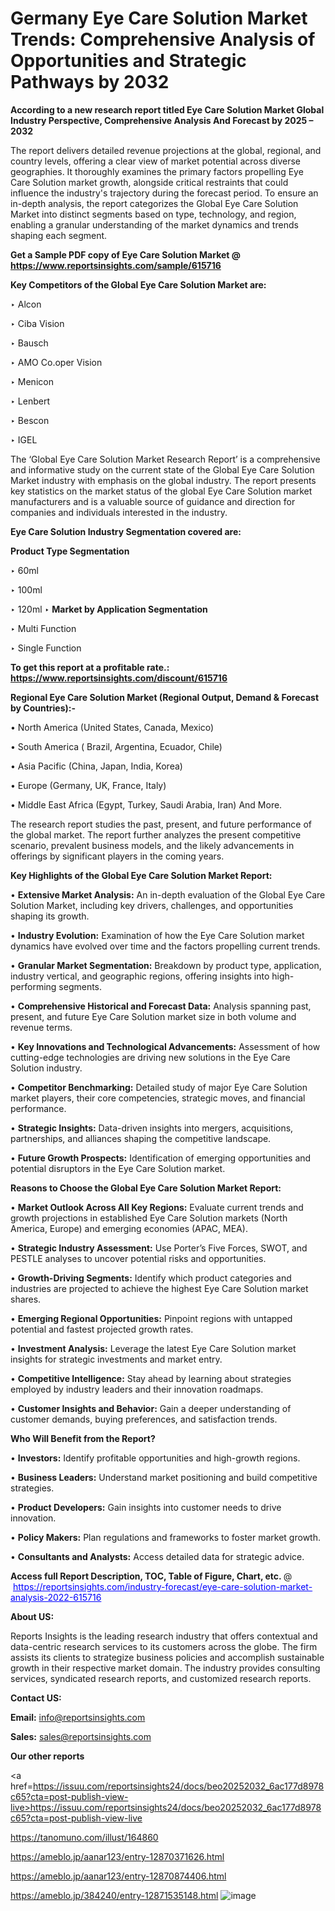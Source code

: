 # Germany Eye Care Solution Market Trends: Comprehensive Analysis of Opportunities and Strategic Pathways by 2032

<strong>According to a new research report titled Eye Care Solution Market Global Industry Perspective, Comprehensive Analysis And Forecast by 2025 – 2032</strong>

The report delivers detailed revenue projections at the global, regional, and country levels, offering a clear view of market potential across diverse geographies. It thoroughly examines the primary factors propelling Eye Care Solution market growth, alongside critical restraints that could influence the industry's trajectory during the forecast period. To ensure an in-depth analysis, the report categorizes the Global Eye Care Solution Market into distinct segments based on type, technology, and region, enabling a granular understanding of the market dynamics and trends shaping each segment.

<strong>Get a Sample PDF copy of Eye Care Solution Market </strong><strong>@<a href=https://www.reportsinsights.com/sample/615716 style=color:#0000ff;> https://www.reportsinsights.com/sample/615716</a></strong></font>

<strong>Key Competitors of the Global Eye Care Solution Market are:</strong>

‣ Alcon

‣ Ciba Vision

‣ Bausch

‣ AMO
 Co.oper Vision

‣ Menicon

‣ Lenbert

‣ Bescon

‣ IGEL

The ‘Global Eye Care Solution Market Research Report’ is a comprehensive and informative study on the current state of the Global Eye Care Solution Market industry with emphasis on the global industry. The report presents key statistics on the market status of the global Eye Care Solution market manufacturers and is a valuable source of guidance and direction for companies and individuals interested in the industry.

<strong>Eye Care Solution Industry Segmentation covered are:</strong>

<strong>Product Type Segmentation</strong>

‣ 60ml

‣ 100ml

‣ 120ml
‣ 
<strong>Market by Application Segmentation</strong>

‣ Multi Function

‣ Single Function

<strong>To get this report at a profitable rate.: <a href=https://www.reportsinsights.com/discount/615716 style=color:#0000ff;>https://www.reportsinsights.com/discount/615716</a></strong></font>

<strong>Regional Eye Care Solution Market (Regional Output, Demand &amp; Forecast by Countries):-</strong>

• North America (United States, Canada, Mexico)

• South America ( Brazil, Argentina, Ecuador, Chile)

• Asia Pacific (China, Japan, India, Korea)

• Europe (Germany, UK, France, Italy)

• Middle East Africa (Egypt, Turkey, Saudi Arabia, Iran) And More.

The research report studies the past, present, and future performance of the global market. The report further analyzes the present competitive scenario, prevalent business models, and the likely advancements in offerings by significant players in the coming years.

<strong>Key Highlights of the Global Eye Care Solution Market Report:</strong>

• <strong>Extensive Market Analysis:</strong> An in-depth evaluation of the Global Eye Care Solution Market, including key drivers, challenges, and opportunities shaping its growth.

• <strong>Industry Evolution:</strong> Examination of how the Eye Care Solution market dynamics have evolved over time and the factors propelling current trends.

• <strong>Granular Market Segmentation:</strong> Breakdown by product type, application, industry vertical, and geographic regions, offering insights into high-performing segments.

• <strong>Comprehensive Historical and Forecast Data:</strong> Analysis spanning past, present, and future Eye Care Solution market size in both volume and revenue terms.

• <strong>Key Innovations and Technological Advancements:</strong> Assessment of how cutting-edge technologies are driving new solutions in the Eye Care Solution industry.

• <strong>Competitor Benchmarking:</strong> Detailed study of major Eye Care Solution market players, their core competencies, strategic moves, and financial performance.

• <strong>Strategic Insights:</strong> Data-driven insights into mergers, acquisitions, partnerships, and alliances shaping the competitive landscape.

• <strong>Future Growth Prospects:</strong> Identification of emerging opportunities and potential disruptors in the Eye Care Solution market.

<strong>Reasons to Choose the Global Eye Care Solution Market Report:</strong>

• <strong>Market Outlook Across All Key Regions:</strong> Evaluate current trends and growth projections in established Eye Care Solution markets (North America, Europe) and emerging economies (APAC, MEA).

• <strong>Strategic Industry Assessment:</strong> Use Porter’s Five Forces, SWOT, and PESTLE analyses to uncover potential risks and opportunities.

• <strong>Growth-Driving Segments:</strong> Identify which product categories and industries are projected to achieve the highest Eye Care Solution market shares.

• <strong>Emerging Regional Opportunities:</strong> Pinpoint regions with untapped potential and fastest projected growth rates.

• <strong>Investment Analysis:</strong> Leverage the latest Eye Care Solution market insights for strategic investments and market entry.

• <strong>Competitive Intelligence:</strong> Stay ahead by learning about strategies employed by industry leaders and their innovation roadmaps.

• <strong>Customer Insights and Behavior:</strong> Gain a deeper understanding of customer demands, buying preferences, and satisfaction trends.

<strong>Who Will Benefit from the Report?</strong>

• <strong>Investors:</strong> Identify profitable opportunities and high-growth regions.

• <strong>Business Leaders:</strong> Understand market positioning and build competitive strategies.

• <strong>Product Developers:</strong> Gain insights into customer needs to drive innovation.

• <strong>Policy Makers:</strong> Plan regulations and frameworks to foster market growth.

• <strong>Consultants and Analysts:</strong> Access detailed data for strategic advice.
</ul>
<strong>Access full Report Description, TOC, Table of Figure, Chart, etc. </strong>@  <a href=https://reportsinsights.com/industry-forecast/eye-care-solution-market-analysis-2022-615716 style=color:#0000ff;>https://reportsinsights.com/industry-forecast/eye-care-solution-market-analysis-2022-615716</a></font>

<strong><strong>About US</strong>:</strong>

Reports Insights is the leading research industry that offers contextual and data-centric research services to its customers across the globe. The firm assists its clients to strategize business policies and accomplish sustainable growth in their respective market domain. The industry provides consulting services, syndicated research reports, and customized research reports.

<strong>Contact US:</strong>

<p class=""""><b>Email:</b> <a href=mailto:info@reportsinsights.com>info@reportsinsights.com</a></p>
<p class=""""><b>Sales:</b> <a href=mailto:sales@reportsinsights.com>sales@reportsinsights.com</a></p>

<strong>Our other reports</strong>

<a href=https://issuu.com/reportsinsights24/docs/beo20252032_6ac177d8978c65?cta=post-publish-view-live>https://issuu.com/reportsinsights24/docs/beo20252032_6ac177d8978c65?cta=post-publish-view-live</a>

<a href=https://tanomuno.com/illust/164860>https://tanomuno.com/illust/164860</a>

<a href=https://ameblo.jp/aanar123/entry-12870371626.html>https://ameblo.jp/aanar123/entry-12870371626.html</a>

<a href=https://ameblo.jp/aanar123/entry-12870874406.html>https://ameblo.jp/aanar123/entry-12870874406.html</a>

<a href=https://ameblo.jp/384240/entry-12871535148.html>https://ameblo.jp/384240/entry-12871535148.html</a>
![image](https://github.com/user-attachments/assets/f534b0ce-8202-4c69-b6b5-d71e4a09f11c)
